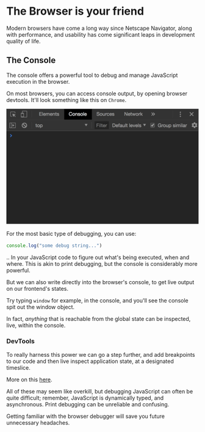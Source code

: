 # The Browser is your friend

Modern browsers have come a long way since Netscape Navigator,
along with performance, and usability has come significant leaps
in development quality of life.

## The Console

The console offers a powerful tool to debug and manage
JavaScript execution in the browser.

On most browsers, you can access console output, by opening
browser devtools. It'll look something like this on `Chrome`.

![Dev Tools](devtools.png)

For the most basic type of debugging, you can use:

```js
console.log("some debug string...")
```

.. In your JavaScript code
to figure out what's being executed, when and
where. This is akin to print debugging, but the console
is considerably more powerful.

But we can also write directly into the browser's console,
to get live output on our frontend's states.

Try typing `window` for example, in the console, and
you'll see the console spit out the window object.

In fact, _anything_ that is reachable from the global
state can be inspected, live, within the console.

### DevTools

To really harness this power we can go a step further,
and add breakpoints to our code and then live inspect
application state, at a designated timeslice.

More on this [here](https://developers.google.com/web/tools/chrome-devtools/javascript/breakpoints).

All of these may seem like overkill, but debugging
JavaScript can often be quite difficult; remember,
JavaScript is dynamically typed, and asynchronous.
Print debugging can be unreliable and confusing.

Getting familiar with the browser debugger will
save you future unnecessary headaches.
